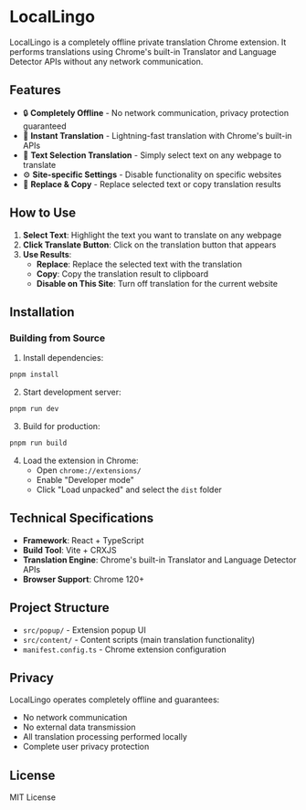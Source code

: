 # LocalLingo

LocalLingo is a completely offline private translation Chrome extension. It performs translations using Chrome's built-in Translator and Language Detector APIs without any network communication.

## Features

- 🔒 **Completely Offline** - No network communication, privacy protection guaranteed
- 🚀 **Instant Translation** - Lightning-fast translation with Chrome's built-in APIs
- 📝 **Text Selection Translation** - Simply select text on any webpage to translate
- ⚙️ **Site-specific Settings** - Disable functionality on specific websites
- 🎯 **Replace & Copy** - Replace selected text or copy translation results

## How to Use

1. **Select Text**: Highlight the text you want to translate on any webpage
2. **Click Translate Button**: Click on the translation button that appears
3. **Use Results**: 
   - **Replace**: Replace the selected text with the translation
   - **Copy**: Copy the translation result to clipboard
   - **Disable on This Site**: Turn off translation for the current website

## Installation

### Building from Source

1. Install dependencies:
```bash
pnpm install
```

2. Start development server:
```bash
pnpm run dev
```

3. Build for production:
```bash
pnpm run build
```

4. Load the extension in Chrome:
   - Open `chrome://extensions/`
   - Enable "Developer mode"
   - Click "Load unpacked" and select the `dist` folder

## Technical Specifications

- **Framework**: React + TypeScript
- **Build Tool**: Vite + CRXJS
- **Translation Engine**: Chrome's built-in Translator and Language Detector APIs
- **Browser Support**: Chrome 120+

## Project Structure

- `src/popup/` - Extension popup UI
- `src/content/` - Content scripts (main translation functionality)
- `manifest.config.ts` - Chrome extension configuration

## Privacy

LocalLingo operates completely offline and guarantees:
- No network communication
- No external data transmission
- All translation processing performed locally
- Complete user privacy protection

## License

MIT License

